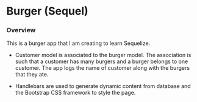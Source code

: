 # Burger (Sequel)

### Overview

This is a burger app that I am creating to learn Sequelize.

* Customer model is associated to the burger model. The association is such that a customer has many burgers and a burger belongs to one customer. The app logs the name of customer along with the burgers that they ate.

* Handlebars are used to generate dynamic content from database and the Bootstrap CSS framework to style the page.



